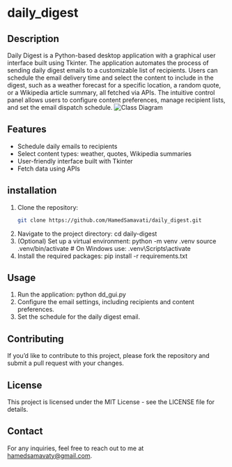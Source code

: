 # daily_digest

## Description
Daily Digest is a Python-based desktop application with a graphical user interface built using Tkinter. The application automates the process of sending daily digest emails to a customizable list of recipients. Users can schedule the email delivery time and select the content to include in the digest, such as a weather forecast for a specific location, a random quote, or a Wikipedia article summary, all fetched via APIs. The intuitive control panel allows users to configure content preferences, manage recipient lists, and set the email dispatch schedule.
![Class Diagram](master/uml.jpg)
## Features
- Schedule daily emails to recipients
- Select content types: weather, quotes, Wikipedia summaries
- User-friendly interface built with Tkinter
- Fetch data using APIs

## installation
1. Clone the repository:
   ```bash
   git clone https://github.com/HamedSamavati/daily_digest.git
2. Navigate to the project directory:
cd daily-digest
3. (Optional) Set up a virtual environment:
python -m venv .venv
source .venv/bin/activate  # On Windows use: .venv\Scripts\activate
4. Install the required packages:
pip install -r requirements.txt
## Usage
1. Run the application:
python dd_gui.py
2. Configure the email settings, including recipients and content preferences.
3. Set the schedule for the daily digest email.

## Contributing
If you’d like to contribute to this project, please fork the repository and submit a pull request with your changes.

## License
This project is licensed under the MIT License - see the LICENSE file for details.

## Contact
For any inquiries, feel free to reach out to me at hamedsamavaty@gmail.com.



